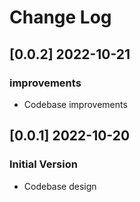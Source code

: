 # Change Log

## [0.0.2] 2022-10-21
### improvements

- Codebase improvements

## [0.0.1] 2022-10-20
### Initial Version

- Codebase design
